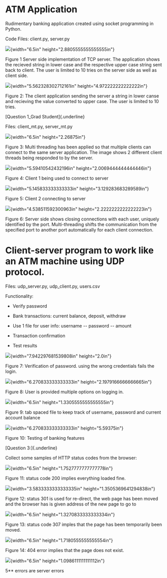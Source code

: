 # ATM Application
Rudimentary banking application created using socket programming in Python.

Code Files: client.py, server.py

![](./media/image1.png){width="6.5in" height="2.8805555555555555in"}

Figure 1 Server side implementation of TCP server. The application shows
the recieved string in lower case and the respective upper case string
sent back to client. The user is limited to 10 tries on the server side
as well as client side.

![](./media/image2.png){width="5.562328302712161in"
height="4.972222222222222in"}

Figure 2: The client application sending the server a string in lower
canse and recieving the value converted to upper case. The user is
limited to 10 tries.

[Question 1\_Grad Student]{.underline}

Files: client\_mt.py, server\_mt.py

![](./media/image3.png){width="6.5in" height="2.26875in"}

Figure 3: Multi threading has been applied so that multiple clients can
connect to the same server application. The image shows 2 different
client threads being responded to by the server.

![](./media/image4.png){width="5.59410542432196in"
height="2.0069444444444446in"}

Figure 4: Client 1 being used to connect to server

![](./media/image5.png){width="5.145833333333333in"
height="3.129283683289589in"}

Figure 5: Client 2 connecting to server

![](./media/image6.png){width="4.538511592300963in"
height="2.2222222222222223in"}

Figure 6: Server side shows closing connections with each user, uniquely
identified by the port. Multi-threading shifts the communication from
the specified port to another port automatically for each client
connection.

# Client-server program to work like an ATM machine using UDP protocol.

Files: udp\_server.py, udp\_client.py, users.csv

Functionality:

-   Verify password

-   Bank transactions: current balance, deposit, withdraw

-   Use 1 file for user info: username -- password -- amount

-   Transaction confirmation

-   Test results

![](./media/image7.png){width="7.942297681539808in" height="2.0in"}

Figure 7: Verification of password. using the wrong credentials fails
the login.

![](./media/image8.png){width="6.270833333333333in"
height="2.1979166666666665in"}

Figure 8: User is provided multiple options on logging in.

![](./media/image9.png){width="6.5in" height="1.3305555555555555in"}

Figure 9: tab spaced file to keep track of username, password and
current account balance

![](./media/image10.png){width="6.270833333333333in" height="5.59375in"}

Figure 10: Testing of banking features

[Question 3:]{.underline}

Collect some samples of HTTP status codes from the browser:

![](./media/image11.png){width="6.5in" height="1.7527777777777778in"}

Figure 11: status code 200 implies everything loaded fine.

![](./media/image12.png){width="3.5833333333333335in"
height="1.3505369641294838in"}

Figure 12: status 301 is used for re-direct, the web page has been moved
and the browser has is given address of the new page to go to

![](./media/image13.png){width="6.5in" height="1.3270833333333334in"}

Figure 13: status code 307 imples that the page has been temporarily
been moved.

![](./media/image14.png){width="6.5in" height="1.7180555555555554in"}

Figure 14: 404 error implies that the page does not exist.

![](./media/image15.png){width="6.5in" height="1.0986111111111112in"}

5\*\* errors are server errors

